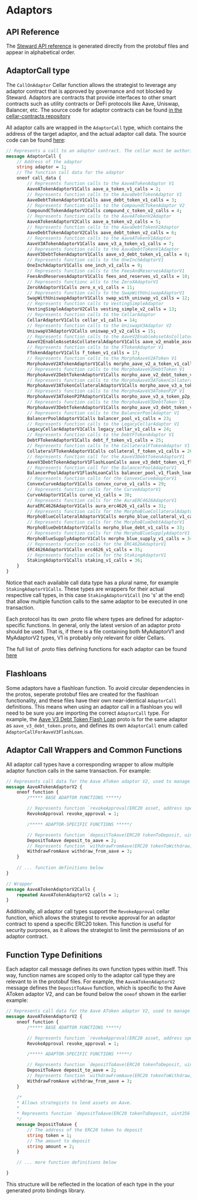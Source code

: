 # Adaptors

## API Reference

The [Steward API reference](https://github.com/PeggyJV/steward/blob/main/docs/api/steward_api_doc.md) is generated directly from the protobuf files and appear in alphabetical order. 

## AdaptorCall type

The `CallOnAdaptor` Cellar function allows the strategist to leverage any adaptor contract that is approved by governance and not blocked by Steward. Adaptors are contracts that provide interfaces to other smart contracts such as utility contracts or DeFi protocols like Aave, Uniswap, Balancer, etc. The source code for adaptor contracts can be found [in the cellar-contracts repository](https://github.com/PeggyJV/cellar-contracts/tree/main/src/modules/adaptors)

All adaptor calls are wrapped in the `AdaptorCall` type, which contains the address of the target adaptor, and the actual adaptor call data. The source code can be found [here](https://github.com/PeggyJV/steward/blob/fe82aa23542bdf6c28233b59ba507b9beb52014a/proto/steward/v4/cellar_v2.proto#L1273-L1350):

```protobuf
// Represents a call to an adaptor contract. The cellar must be authorized to call the target adaptor.
message AdaptorCall {
    // Address of the adaptor
    string adaptor = 1;
    // The function call data for the adaptor
    oneof call_data {
        // Represents function calls to the AaveATokenAdaptor V1
        AaveATokenAdaptorV1Calls aave_a_token_v1_calls = 2;
        // Represents function calls to the AavaDebtTokenAdaptor V1
        AaveDebtTokenAdaptorV1Calls aave_debt_token_v1_calls = 3;
        // Represents function calls to the CompoundCTokenAdaptor V2
        CompoundCTokenAdaptorV2Calls compound_c_token_v2_calls = 4;
        // Represents function calls to the AaveATokenV2Adaptor
        AaveATokenAdaptorV2Calls aave_a_token_v2_calls = 5;
        // Represents function calls to the AavaDebtTokenV2Adaptor
        AaveDebtTokenAdaptorV2Calls aave_debt_token_v2_calls = 6;
        // Represents function calls to the AaveATokenV1Adaptor
        AaveV3ATokenAdaptorV1Calls aave_v3_a_token_v1_calls = 7;
        // Represents function calls to the AavaDebtTokenV1Adaptor
        AaveV3DebtTokenAdaptorV1Calls aave_v3_debt_token_v1_calls = 8;
        // Represents function calls to the OneInchAdaptorV1
        OneInchAdaptorV1Calls one_inch_v1_calls = 9;
        // Represents function calls to the FeesAndReservesAdaptorV1
        FeesAndReservesAdaptorV1Calls fees_and_reserves_v1_calls = 10;
        // Represents functionc alls to the ZeroXAdaptorV1
        ZeroXAdaptorV1Calls zero_x_v1_calls = 11;
        // Represents function calls to the SwapWithUniswapAdaptorV1
        SwapWithUniswapAdaptorV1Calls swap_with_uniswap_v1_calls = 12;
        // Represents function calls to VestingSimpleAdaptor
        VestingSimpleAdaptorV2Calls vesting_simple_v2_calls = 13;
        // Represents function calls to the CellarAdaptor
        CellarAdaptorV1Calls cellar_v1_calls = 14;
        // Represents function calls to the UniswapV3Adaptor V2
        UniswapV3AdaptorV2Calls uniswap_v3_v2_calls = 15;
        // Represents function calls to the AaveV2EnableAssetAsCollatorAdaptor V1
        AaveV2EnableAssetAsCollateralAdaptorV1Calls aave_v2_enable_asset_as_collateral_v1_calls = 16;
        // Represents function calls to the FTokenAdaptor V1
        FTokenAdaptorV1Calls f_token_v1_calls = 17;
        // Represents function calls to the MorphoAaveV2AToken V1
        MorphoAaveV2ATokenAdaptorV1Calls morpho_aave_v2_a_token_v1_calls = 18;
        // Represents function calls to the MorphoAaveV2DebtToken V1
        MorphoAaveV2DebtTokenAdaptorV1Calls morpho_aave_v2_debt_token_v1_calls = 19;
        // Represents function calls to the MorphoAaveV3ATokenCollateral V1
        MorphoAaveV3ATokenCollateralAdaptorV1Calls morpho_aave_v3_a_token_collateral_v1_calls = 20;
        // Represents function calls to the MorphoAaveV3ATokenP2P V1
        MorphoAaveV3ATokenP2PAdaptorV1Calls morpho_aave_v3_a_token_p2p_v1_calls = 21;
        // Represents function calls to the MorphoAaveV3DebtToken V1
        MorphoAaveV3DebtTokenAdaptorV1Calls morpho_aave_v3_debt_token_v1_calls = 22;
        // Represents function calls to the BalancerPoolAdaptor V1
        BalancerPoolAdaptorV1Calls balancer_pool_v1_calls = 23;
        // Represents function calls to the LegacyCellarAdaptor V1
        LegacyCellarAdaptorV1Calls legacy_cellar_v1_calls = 24;
        // Represents function calls to the DebtFTokenAdaptor V1
        DebtFTokenAdaptorV1Calls debt_f_token_v1_calls = 25;
        // Represents function calls to the CollateralFTokenAdaptor V1
        CollateralFTokenAdaptorV1Calls collateral_f_token_v1_calls = 26;
        // Represents function call for the AaveV3DebtTokenAdaptorV1
        AaveV3DebtTokenAdaptorV1FlashLoanCalls aave_v3_debt_token_v1_flash_loan_calls = 27;
        // Represents function call for the BalancerPoolAdaptorV1
        BalancerPoolAdaptorV1FlashLoanCalls balancer_pool_v1_flash_loan_calls = 28;
        // Represents function calls for the ConvexCurveAdaptorV1
        ConvexCurveAdaptorV1Calls convex_curve_v1_calls = 29;
        // Represents function calls for the CurveAdaptorV1
        CurveAdaptorV1Calls curve_v1_calls = 30;
        // Represents function calls for the AuraERC4626AdaptorV1
        AuraERC4626AdaptorV1Calls aura_erc4626_v1_calls = 31;
        // Represents function calls for the MorphoBlueCollateralAdaptorV1
        MorphoBlueCollateralAdaptorV1Calls morpho_blue_collateral_v1_calls = 32;
        // Represents function calls for the MorphoBlueDebtAdaptorV1
        MorphoBlueDebtAdaptorV1Calls morpho_blue_debt_v1_calls = 33;
        // Represents function calls for the MorphoBlueSupplyAdaptorV1
        MorphoBlueSupplyAdaptorV1Calls morpho_blue_supply_v1_calls = 34;
        // Represents function calls for the ERC4626AdaptorV1 
        ERC4626AdaptorV1Calls erc4626_v1_calls = 35;
        // Represents function calls for the StakingAdaptorV1
        StakingAdaptorV1Calls staking_v1_calls = 36;
    }
}
```

Notice that each available call data type has a plural name, for example `StakingAdaptorV1Calls`. These types are wrappers for their actual respective call types, in this case `StakingAdaptorV1Call` (no 's' at the end) that allow multiple function calls to the same adaptor to be executed in one transaction.  

Each protocol has its own .proto file where types are defined for adaptor-specific functions. In general, only the latest version of an adaptor proto should be used. That is, if there is a file containing both MyAdaptorV1 and MyAdaptorV2 types, V1 is probably only relevant for older Cellars.

The full list of .proto files defining functions for each adaptor can be found [here](https://github.com/PeggyJV/steward/tree/main/proto/steward/v4)

## Flashloans

Some adaptors have a flashloan function. To avoid circular dependencies in the protos, seperate protobuf files are created for the flashloan functionality, and these files have their own near-identical `AdaptorCall` definitions. This means when using an adaptor call in a flashloan you will need to be sure you are importing the correct `AdaptorCall` type. For example, the [Aave V3 Debt Token Flash Loan](https://github.com/PeggyJV/steward/blob/main/proto/steward/v4/aave_v3_debt_token_flash_loan.proto) proto is for the same adaptor as `aave_v3_debt_token.proto`, and defines its own `AdaptorCall` enum called `AdaptorCallForAaveV3FlashLoan`. 

## Adaptor Call Wrappers and Common Functions

All adaptor call types have a corresponding wrapper to allow multiple adaptor function calls in the same transaction. For example:

```protobuf
// Represents call data for the Aave AToken adaptor V2, used to manage lending positions on Aave
message AaveATokenAdaptorV2 {
    oneof function {
        /***** BASE ADAPTOR FUNCTIONS *****/

        // Represents function `revokeApproval(ERC20 asset, address spender)`
        RevokeApproval revoke_approval = 1;

        /***** ADAPTOR-SPECIFIC FUNCTIONS *****/

        // Represents function `depositToAave(ERC20 tokenToDeposit, uint256 amountToDeposit)`
        DepositToAave deposit_to_aave = 2;
        // Represents function `withdrawFromAave(ERC20 tokenToWithdraw, uint256 amountToWithdraw)`
        WithdrawFromAave withdraw_from_aave = 3;
    }
    
    // ... function definitions below
}

// Wrapper
message AaveATokenAdaptorV2Calls {
    repeated AaveATokenAdaptorV2 calls = 1;
}
```

Additionally, all adaptor call types support the `RevokeApproval` cellar function, which allows the strategist to revoke approval for an adaptor contract to spend a specific ERC20 token. This function is useful for security purposes, as it allows the strategist to limit the permissions of an adaptor contract.

## Function Type Definitions

Each adaptor call message defines its own function types within itself. This way, function names are scoped only to the adaptor call type they are relevant to in the protobuf files. For example, the `AaveATokenAdaptorV2` message defines the `DepositToAave` function, which is specific to the Aave AToken adaptor V2, and can be found below the `oneof` shown in the earlier example:

```protobuf
// Represents call data for the Aave AToken adaptor V2, used to manage lending positions on Aave
message AaveATokenAdaptorV2 {
    oneof function {
        /***** BASE ADAPTOR FUNCTIONS *****/

        // Represents function `revokeApproval(ERC20 asset, address spender)`
        RevokeApproval revoke_approval = 1;

        /***** ADAPTOR-SPECIFIC FUNCTIONS *****/

        // Represents function `depositToAave(ERC20 tokenToDeposit, uint256 amountToDeposit)`
        DepositToAave deposit_to_aave = 2;
        // Represents function `withdrawFromAave(ERC20 tokenToWithdraw, uint256 amountToWithdraw)`
        WithdrawFromAave withdraw_from_aave = 3;
    }

    /*
    * Allows strategists to lend assets on Aave.
    *
    * Represents function `depositToAave(ERC20 tokenToDeposit, uint256 amountToDeposit)`
    */
    message DepositToAave {
        // The address of the ERC20 token to deposit
        string token = 1;
        // The amount to deposit
        string amount = 2;
    }

    // ... more function definitions below

}
```

This structure will be reflected in the location of each type in the your generated proto bindings library.
